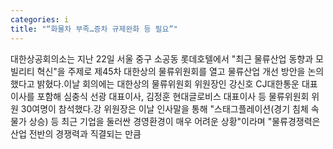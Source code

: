 ```yaml
---
categories: i
title: "“화물차 부족…증차 규제완화 등 필요”"
---
```

대한상공회의소는 지난 22일 서울 중구 소공동 롯데호텔에서 "최근 물류산업 동향과 모빌리티 혁신"을 주제로 제45차 대한상의 물류위원회를 열고 물류산업 개선 방안을 논의했다고 밝혔다.이날 회의에는 대한상의 물류위원회 위원장인 강신호 CJ대한통운 대표이사를 포함해 심충식 선광 대표이사, 김정훈 현대글로비스 대표이사 등 물류위원회 위원 30여명이 참석했다.강 위원장은 이날 인사말을 통해 "스태그플레이션(경기 침체 속 물가 상승) 등 최근 기업을 둘러싼 경영환경이 매우 어려운 상황"이라며 "물류경쟁력은 산업 전반의 경쟁력과 직결되는 만큼